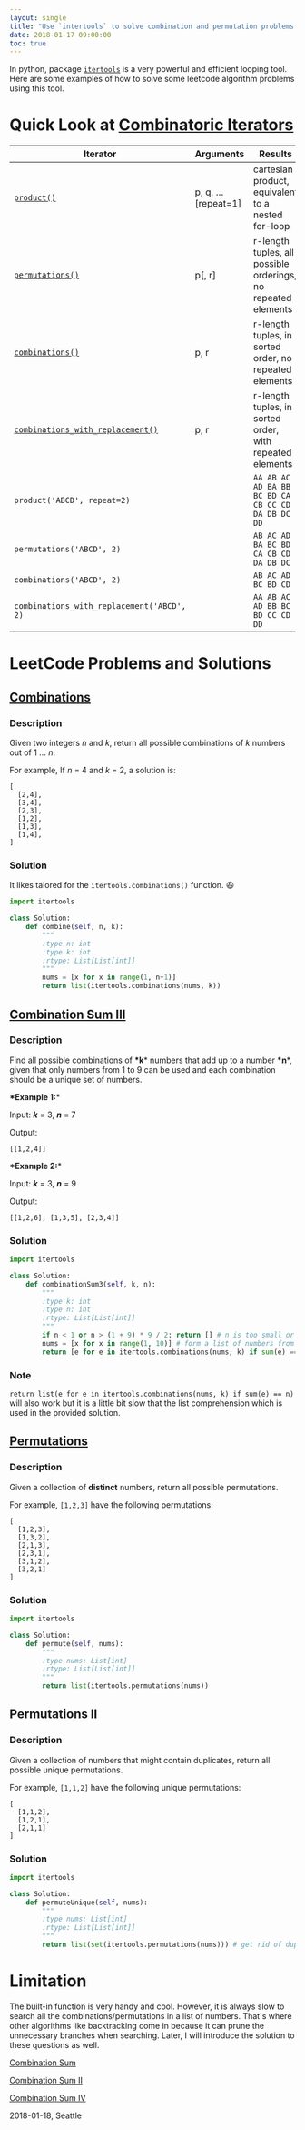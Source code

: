 ```yaml
---
layout: single
title: "Use `intertools` to solve combination and permutation problems in leetcode"
date: 2018-01-17 09:00:00
toc: true
---
```


In python, package [`itertools`](https://docs.python.org/3/library/itertools.html)  is a very powerful and efficient looping tool. Here are some examples of how to solve some leetcode algorithm problems using this tool.

# Quick Look at [Combinatoric Iterators](https://docs.python.org/3/library/itertools.html#itertools.combinations)

| Iterator                                 | Arguments          | Results                                  |
| ---------------------------------------- | ------------------ | ---------------------------------------- |
| [`product()`](https://docs.python.org/3/library/itertools.html#itertools.product) | p, q, … [repeat=1] | cartesian product, equivalent to a nested for-loop |
| [`permutations()`](https://docs.python.org/3/library/itertools.html#itertools.permutations) | p[, r]             | r-length tuples, all possible orderings, no repeated elements |
| [`combinations()`](https://docs.python.org/3/library/itertools.html#itertools.combinations) | p, r               | r-length tuples, in sorted order, no repeated elements |
| [`combinations_with_replacement()`](https://docs.python.org/3/library/itertools.html#itertools.combinations_with_replacement) | p, r               | r-length tuples, in sorted order, with repeated elements |
| `product('ABCD', repeat=2)`              |                    | `AA AB AC AD BA BB BC BD CA CB CC CD DA DB DC DD` |
| `permutations('ABCD', 2)`                |                    | `AB AC AD BA BC BD CA CB CD DA DB DC`    |
| `combinations('ABCD', 2)`                |                    | `AB AC AD BC BD CD`                      |
| `combinations_with_replacement('ABCD', 2)` |                    | `AA AB AC AD BB BC BD CC CD DD`          |

# LeetCode Problems and Solutions

## [Combinations](https://leetcode.com/problems/combinations/description/)

### Description

Given two integers *n* and *k*, return all possible combinations of *k* numbers out of 1 ... *n*.

For example,
If *n* = 4 and *k* = 2, a solution is:

```
[
  [2,4],
  [3,4],
  [2,3],
  [1,2],
  [1,3],
  [1,4],
]
```

### Solution

It likes talored for the `itertools.combinations()` function. :laughing:

```python
import itertools

class Solution:
    def combine(self, n, k):
        """
        :type n: int
        :type k: int
        :rtype: List[List[int]]
        """
        nums = [x for x in range(1, n+1)]
        return list(itertools.combinations(nums, k))
```

## [Combination Sum III](https://leetcode.com/problems/combination-sum-iii/description/)

### Description

Find all possible combinations of **\*k*** numbers that add up to a number **\*n***, given that only numbers from 1 to 9 can be used and each combination should be a unique set of numbers.

**\*Example 1:***

Input:  ***k*** = 3,  ***n*** = 7

Output: 

```
[[1,2,4]]
```

**\*Example 2:***

Input:  ***k*** = 3,  ***n*** = 9

Output: 

```
[[1,2,6], [1,3,5], [2,3,4]]
```

### Solution

```python
import itertools

class Solution:
    def combinationSum3(self, k, n):
        """
        :type k: int
        :type n: int
        :rtype: List[List[int]]
        """
        if n < 1 or n > (1 + 9) * 9 / 2: return [] # n is too small or big
        nums = [x for x in range(1, 10)] # form a list of numbers from 1 to 10 (exclusive)
        return [e for e in itertools.combinations(nums, k) if sum(e) == n] # comprehension
```

### Note

`return list(e for e in itertools.combinations(nums, k) if sum(e) == n)` will also work but it is a little bit slow that the list comprehension which is used in the provided solution.

## [Permutations](https://leetcode.com/problems/permutations/description/)

### Description

Given a collection of **distinct** numbers, return all possible permutations.

For example,
`[1,2,3]` have the following permutations:

```
[
  [1,2,3],
  [1,3,2],
  [2,1,3],
  [2,3,1],
  [3,1,2],
  [3,2,1]
]
```

### Solution

```python
import itertools

class Solution:
    def permute(self, nums):
        """
        :type nums: List[int]
        :rtype: List[List[int]]
        """
        return list(itertools.permutations(nums))
```

## Permutations II

### Description

Given a collection of numbers that might contain duplicates, return all possible unique permutations.

For example,
`[1,1,2]` have the following unique permutations:

```
[
  [1,1,2],
  [1,2,1],
  [2,1,1]
]
```

### Solution

```python
import itertools

class Solution:
    def permuteUnique(self, nums):
        """
        :type nums: List[int]
        :rtype: List[List[int]]
        """
        return list(set(itertools.permutations(nums))) # get rid of duplicates
```



# Limitation

The built-in function is very handy and cool. However, it is always slow to search all the combinations/permutations in a list of numbers. That's where other algorithms like backtracking come in because it can prune the unnecessary branches when searching. Later, I will introduce the solution to these questions as well.

[Combination Sum](https://leetcode.com/problems/combination-sum)    

[Combination Sum II](https://leetcode.com/problems/combination-sum-ii)  

[Combination Sum IV](https://leetcode.com/problems/combination-sum-iv) 






2018-01-18, Seattle